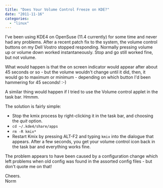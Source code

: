 ```yaml
---
title: "Does Your Volume Control Freeze on KDE?"
date: "2011-11-16"
categories: 
  - "linux"
---
```


I've been using KDE4 on OpenSuse (11.4 currently) for some time and never had any problems. After a recent patch fix to the system, the volume control buttons on my Dell Vostro stopped responding. Normally pressing volume up or volume down worked instantaneously. Stop and go still worked fine, but not volume.

What would happen is that the on screen indicator would appear after about 45 seconds or so - but the volume wouldn't change until it did, then, it would go to maximum or minimum - depending on which button I'd been hammering for 45 seconds! :-)

A similar thing would happen if I tried to use the Volume control applet in the task bar. Hmmm.

The solution is fairly simple:

- Stop the kmix process by right-clicking it in the task bar, and choosing the _quit_ option.
- `cd ~/.kde4/share/apps `
- `rm -R kmix*`
- Restart Kmix by pressing ALT-F2 and typing `kmix` into the dialogue that appears. After a few seconds, you get your volume control icon back in the task bar and everything works fine.

The problem appears to have been caused by a configuration change which left problems when old config was found in the assorted config files - but don't quote me on that!

Cheers.  
Norm
